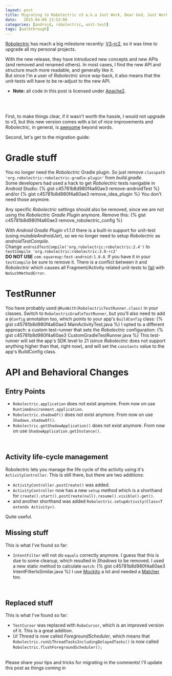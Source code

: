 ```yaml
---
layout: post
title: Migrating to Robolectric v3 a.k.a Just Work, Dear God, Just Work!
date:   2015-04-09 13:52:00
categories: [android, robolectric, unit-test]
tags: [walkthrough]
---
```

[Robolectric](https://robolectric.org) has reach a big milestone recently: [V3-rc2](https://groups.google.com/forum/#!topic/robolectric/1XWVJvKiFjA), so it was time
to upgrade all my personal projects.<br>

With the new release, they have introduced new concepts and new APIs (and removed and renamed others).
In most cases, I find the new API and structure much more readable, and generally like it.<br>
But since I'm a user of _Robolectric_ since way-back, it also means that the unit-tests will have to be re-adjust to the new API.
<br>

* **Note:** all code in this post is licensed under [Apache2](https://gist.github.com/menny/c45781b8d980f4a60ae3#file-license).
<br>
<br>

First, to make things clear, if it wasn't worth the hassle, I would not upgrade to v3, but this new version comes with a lot of nice improvements
and _Robolectric_, in general, is [awesome](http://stackoverflow.com/a/18271651/1324235) beyond words.
<br>

Second, let's get to the migration guide:<br>
# Gradle stuff #
You no longer need the _Robolectric_ Gradle plugin. So just remove
`classpath 'org.robolectric:robolectric-gradle-plugin'` from _build.gradle_.<br>
Some developers had used a hack to get _Robolectric_ tests navigable in Android Studio:
{% gist c45781b8d980f4a60ae3 remove-androidTest %}
and/or
{% gist c45781b8d980f4a60ae3 remove_idea_plugin %}
You don't need those anymore.
<br>

Any specific _Robolectric_ settings should also be removed, since we are not using the _Robolectric Gradle Plugin_ anymore. Remove this:
{% gist c45781b8d980f4a60ae3 remove_robolectric_config %}
<br>

With _Android Gradle Plugin v1.1.0_ there is a built-in support for unit-test (using _mutableAndroidJar_), so we no longer need to setup
_Robolectric_ as _androidTestCompile_.<br>
Change `androidTestCompile('org.robolectric:robolectric:2.4')` to `testCompile 'org.robolectric:robolectric:3.0-rc2'`<br>
**DO NOT USE** `com.squareup:fest-android:1.0.8`. If you have it in your `testCompile` be sure to remove it. There is a conflict between
it and _Robolectric_ which causes all Fragment/Activity related unit-tests to [fail](https://github.com/robolectric/robolectric/issues/1633) with `NoSuchMethodError`.
<br>

# TestRunner #
You have probably used `@RunWith(RobolectricTestRunner.class)` in your classes. Switch to `RobolectricGradleTestRunner`, but you'll also need to add a `@Config` annotation too, which points to your app's `BuildConfig` class:
{% gist c45781b8d980f4a60ae3 MainActivityTest.java %}
I opted to a different approach: a custom test-runner that sets the _Robolectric_ configuration:
{% gist c45781b8d980f4a60ae3 CustomGradleTestRunner.java %}
This test-runner will set the app's SDK level to 21 (since _Robolectric_ does not support anything higher than that, right now), and will
set the `constants` value to the app's BuildConfig class.
<br>

# API and Behavioral Changes #
## Entry Points ##
 * `Robolectric.application` does not exist anymore. From now on use `RuntimeEnvironment.application`.
 * `Robolectric.shadowOf()` does not exist anymore. From now on use `Shadows.shadowOf()`.
 * `Robolectric.getShadowApplication()` does not exist anymore. From now on use `ShadowApplication.getInstance()`.
 <br>

## Activity life-cycle management ##
Robolectric lets you manage the life cycle of the activity using it's `ActivityController`. This is still there, but there are two
additions:

 * `ActivityController.postCreate()` was added.
 * `ActivityController` now has a new `setup` method which is a shorthand for `create().start().postCreate(null).resume().visible().get()`.
 * and another shorthand was added `Robolectric.setupActivity(Class<T extends Activity>)`.

Quite useful.
<br>

## Missing stuff ##
This is what I've found so far:

 * `IntentFilter` will not do `equals` correctly anymore. I guess that this is due to some cleanup, which resulted in _Shadows_ to be removed. I used a new static method to calculate `match`:
{% gist c45781b8d980f4a60ae3 IntentFilterIsSimilar.java %}
I use [Mockito](http://mockito.org/) a lot and needed a  [Matcher](https://gist.github.com/menny/c45781b8d980f4a60ae3#file-intentfilterequalmatcher-java) too.
<br>

## Replaced stuff ##
This is what I've found so far:<br>
 * `TestCursor` was replaced with `RoboCursor`, which is an improved version of it. This is a great addition.
 * _UI Thread_ is now called _ForegroundScheduler_, which means that `Robolectric.runUiThreadTasksIncludingDelayedTasks()` is now called `Robolectric.flushForegroundScheduler();`

<br>
Please share your tips and tricks for migrating in the comments! I'll update this post as things coming in
